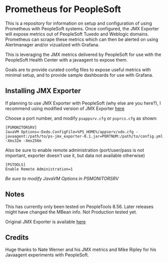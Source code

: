 # Prometheus for PeopleSoft
This is a repository for information on setup and configuration of using Prometheus with PeopleSoft systems. Once configured, the JMX Exporter will expose metrics out of PeopleSoft Tuxedo and Weblogic domains. Prometheus can scrape these metrics which can then be alerted on using Alertmanager and/or vizualized with Grafana.

This is leveraging the JMX metrics delivered by PeopleSoft for use with the PeopleSoft Health Center with a javaagent to expose them.

Goals are to provide curated config files to expose useful metrics with minimal setup, and to provide sample dashboards for use with Grafana.

## Installing JMX Exporter
If planning to use JMX Exporter with PeopleSoft (why else are you here?), I recommend using modified version of JMX Exporter [here](https://github.com/cfazzini/ps-jmx_exporter/) 


Choose a port number, and modify `psappsrv.cfg` or `psprcs.cfg` as shown:
```
[PSMONITORSRV]
JavaVM Options=-Dxdo.ConfigFile=%PS_HOME%/appserv/xdo.cfg -javaagent:/path/to/ps-jmx_exporter-0.1.jar=PORTNUM:/path/to/config.yml -Xms32m -Xmx256m
```
Also be sure to enable remote administration (port/user/pass is not important, exporter doesn't use it, but data not available otherwise)
```
[PSTOOLS]
Enable Remote Administration=1
```
*Be sure to modify JavaVM Options in PSMONITORSRV* 

## Notes
This has currently only been tested on PeopleTools 8.56. Later releases might have changed the MBean info. Not Production tested yet.

Original JMX Exporter is available [here](https://github.com/prometheus/jmx_exporter)
## Credits
Huge thanks to Nate Werner and his JMX metrics and Mike Ripley for his Javaagent experiments with PeopleSoft.

